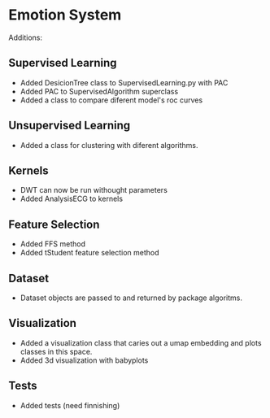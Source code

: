 # Emotion System

Additions:

## Supervised Learning
- Added DesicionTree class to SupervisedLearning.py with PAC
- Added PAC to SupervisedAlgorithm superclass
- Added a class to compare diferent model's roc curves


## Unsupervised Learning
- Added a class for clustering with diferent algorithms.

## Kernels
- DWT can now be run withought parameters
- Added AnalysisECG to kernels

## Feature Selection
- Added FFS method
- Added tStudent feature selection method

## Dataset
- Dataset objects are passed to and returned by package algoritms.

## Visualization
- Added a visualization class that caries out a umap embedding and plots classes in this space.
- Added 3d visualization with babyplots

## Tests
- Added tests (need finnishing)